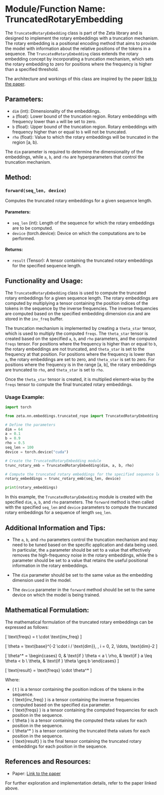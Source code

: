# Module/Function Name: TruncatedRotaryEmbedding

The `TruncatedRotaryEmbedding` class is part of the Zeta library and is designed to implement the rotary embeddings with a truncation mechanism. The rotary embedding is a positional encoding method that aims to provide the model with information about the relative positions of the tokens in a sequence. The `TruncatedRotaryEmbedding` class extends the rotary embedding concept by incorporating a truncation mechanism, which sets the rotary embedding to zero for positions where the frequency is higher than a specified threshold.

The architecture and workings of this class are inspired by the paper [link to the paper](https://arxiv.org/pdf/2308.10882.pdf).

## Parameters:

- `dim` (int): Dimensionality of the embeddings.
- `a` (float): Lower bound of the truncation region. Rotary embeddings with frequency lower than `a` will be set to zero.
- `b` (float): Upper bound of the truncation region. Rotary embeddings with frequency higher than or equal to `b` will not be truncated.
- `rho` (float): Value to which the rotary embeddings will be truncated in the region [a, b).

The `dim` parameter is required to determine the dimensionality of the embeddings, while `a`, `b`, and `rho` are hyperparameters that control the truncation mechanism.

## Method:

### `forward(seq_len, device)`

Computes the truncated rotary embeddings for a given sequence length.

#### Parameters:

- `seq_len` (int): Length of the sequence for which the rotary embeddings are to be computed.
- `device` (torch.device): Device on which the computations are to be performed.

#### Returns:

- `result` (Tensor): A tensor containing the truncated rotary embeddings for the specified sequence length.

## Functionality and Usage:

The `TruncatedRotaryEmbedding` class is used to compute the truncated rotary embeddings for a given sequence length. The rotary embeddings are computed by multiplying a tensor containing the position indices of the tokens in the sequence by the inverse frequencies. The inverse frequencies are computed based on the specified embedding dimension `dim` and are stored in the `inv_freq` buffer.

The truncation mechanism is implemented by creating a `theta_star` tensor, which is used to multiply the computed `freqs`. The `theta_star` tensor is created based on the specified `a`, `b`, and `rho` parameters, and the computed `freqs` tensor. For positions where the frequency is higher than or equal to `b`, the rotary embeddings are not truncated, and `theta_star` is set to the frequency at that position. For positions where the frequency is lower than `a`, the rotary embeddings are set to zero, and `theta_star` is set to zero. For positions where the frequency is in the range [a, b], the rotary embeddings are truncated to `rho`, and `theta_star` is set to `rho`.

Once the `theta_star` tensor is created, it is multiplied element-wise by the `freqs` tensor to compute the final truncated rotary embeddings.

### Usage Example:

```python
import torch

from zeta.nn.embeddings.truncated_rope import TruncatedRotaryEmbedding

# Define the parameters
dim = 64
a = 0.1
b = 0.9
rho = 0.5
seq_len = 100
device = torch.device("cuda")

# Create the TruncatedRotaryEmbedding module
trunc_rotary_emb = TruncatedRotaryEmbedding(dim, a, b, rho)

# Compute the truncated rotary embeddings for the specified sequence length
rotary_embeddings = trunc_rotary_emb(seq_len, device)

print(rotary_embeddings)
```

In this example, the `TruncatedRotaryEmbedding` module is created with the specified `dim`, `a`, `b`, and `rho` parameters. The `forward` method is then called with the specified `seq_len` and `device` parameters to compute the truncated rotary embeddings for a sequence of length `seq_len`.

## Additional Information and Tips:

- The `a`, `b`, and `rho` parameters control the truncation mechanism and may need to be tuned based on the specific application and data being used. In particular, the `a` parameter should be set to a value that effectively removes the high-frequency noise in the rotary embeddings, while the `b` parameter should be set to a value that retains the useful positional information in the rotary embeddings.

- The `dim` parameter should be set to the same value as the embedding dimension used in the model.

- The `device` parameter in the `forward` method should be set to the same device on which the model is being trained.

## Mathematical Formulation:

The mathematical formulation of the truncated rotary embeddings can be expressed as follows:

\[ \text{freqs} = t \cdot \text{inv\_freq} \]

\[ \theta = \text{base}^{-2 \cdot i / \text{dim}}, \, i = 0, 2, \ldots, \text{dim}-2 \]

\[ \theta^* = 
\begin{cases}
0, & \text{if } \theta < a \\
\rho, & \text{if } a \leq \theta < b \\
\theta, & \text{if } \theta \geq b
\end{cases}
\]

\[ \text{result} = \text{freqs} \cdot \theta^* \]

Where:

- \( t \) is a tensor containing the position indices of the tokens in the sequence.
- \( \text{inv\_freq} \) is a tensor containing the inverse frequencies computed based on the specified `dim` parameter.
- \( \text{freqs} \) is a tensor containing the computed frequencies for each position in the sequence.
- \( \theta \) is a tensor containing the computed theta values for each position in the sequence.
- \( \theta^* \) is a tensor containing the truncated theta values for each position in the sequence.
- \( \text{result} \) is the final tensor containing the truncated rotary embeddings for each position in the sequence.

## References and Resources:

- Paper: [Link to the paper](https://arxiv.org/pdf/2308.10882.pdf)

For further exploration and implementation details, refer to the paper linked above.
